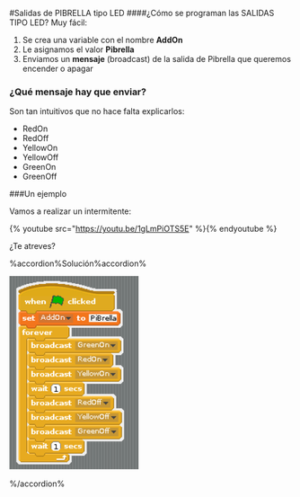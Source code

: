 #Salidas de PIBRELLA tipo LED
####¿Cómo se programan las SALIDAS TIPO LED?
Muy fácil:

1. Se crea una variable con el nombre **AddOn**
1. Le asignamos el valor **Pibrella**
1. Enviamos un **mensaje** (broadcast) de la salida de Pibrella que queremos encender o apagar

### ¿Qué mensaje hay que enviar?
Son tan intuitivos que no hace falta explicarlos:

* RedOn
* RedOff
* YellowOn
* YellowOff
* GreenOn
* GreenOff

###Un ejemplo

Vamos a realizar un intermitente:

{% youtube src="https://youtu.be/1gLmPiOTS5E" %}{% endyoutube %}

¿Te atreves?

%accordion%Solución%accordion%

![](/assets/intermitente.png)

%/accordion%

